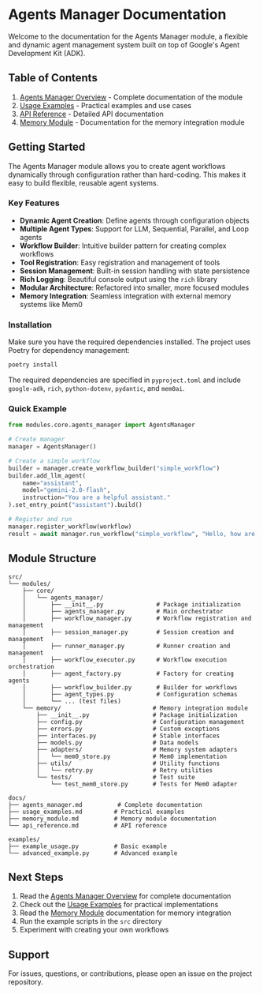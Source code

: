 # Agents Manager Documentation

Welcome to the documentation for the Agents Manager module, a flexible and dynamic agent management system built on top of Google's Agent Development Kit (ADK).

## Table of Contents

1. [Agents Manager Overview](agents_manager.md) - Complete documentation of the module
2. [Usage Examples](usage_examples.md) - Practical examples and use cases
3. [API Reference](api_reference.md) - Detailed API documentation
4. [Memory Module](memory_module.md) - Documentation for the memory integration module

## Getting Started

The Agents Manager module allows you to create agent workflows dynamically through configuration rather than hard-coding. This makes it easy to build flexible, reusable agent systems.

### Key Features

- **Dynamic Agent Creation**: Define agents through configuration objects
- **Multiple Agent Types**: Support for LLM, Sequential, Parallel, and Loop agents
- **Workflow Builder**: Intuitive builder pattern for creating complex workflows
- **Tool Registration**: Easy registration and management of tools
- **Session Management**: Built-in session handling with state persistence
- **Rich Logging**: Beautiful console output using the `rich` library
- **Modular Architecture**: Refactored into smaller, more focused modules
- **Memory Integration**: Seamless integration with external memory systems like Mem0

### Installation

Make sure you have the required dependencies installed. The project uses Poetry for dependency management:

```bash
poetry install
```

The required dependencies are specified in `pyproject.toml` and include `google-adk`, `rich`, `python-dotenv`, `pydantic`, and `mem0ai`.

### Quick Example

```python
from modules.core.agents_manager import AgentsManager

# Create manager
manager = AgentsManager()

# Create a simple workflow
builder = manager.create_workflow_builder("simple_workflow")
builder.add_llm_agent(
    name="assistant",
    model="gemini-2.0-flash",
    instruction="You are a helpful assistant."
).set_entry_point("assistant").build()

# Register and run
manager.register_workflow(workflow)
result = await manager.run_workflow("simple_workflow", "Hello, how are you?")
```

## Module Structure

```
src/
└── modules/
    ├── core/
    │   └── agents_manager/
    │       ├── __init__.py               # Package initialization
    │       ├── agents_manager.py         # Main orchestrator
    │       ├── workflow_manager.py       # Workflow registration and management
    │       ├── session_manager.py        # Session creation and management
    │       ├── runner_manager.py         # Runner creation and management
    │       ├── workflow_executor.py      # Workflow execution orchestration
    │       ├── agent_factory.py          # Factory for creating agents
    │       ├── workflow_builder.py       # Builder for workflows
    │       ├── agent_types.py            # Configuration schemas
    │       └── ... (test files)
    └── memory/                          # Memory integration module
        ├── __init__.py                  # Package initialization
        ├── config.py                    # Configuration management
        ├── errors.py                    # Custom exceptions
        ├── interfaces.py                # Stable interfaces
        ├── models.py                    # Data models
        ├── adapters/                    # Memory system adapters
        │   └── mem0_store.py            # Mem0 implementation
        ├── utils/                       # Utility functions
        │   └── retry.py                 # Retry utilities
        └── tests/                       # Test suite
            └── test_mem0_store.py       # Tests for Mem0 adapter

docs/
├── agents_manager.md          # Complete documentation
├── usage_examples.md         # Practical examples
├── memory_module.md          # Memory module documentation
└── api_reference.md          # API reference

examples/
├── example_usage.py          # Basic example
└── advanced_example.py       # Advanced example
```

## Next Steps

1. Read the [Agents Manager Overview](agents_manager.md) for complete documentation
2. Check out the [Usage Examples](usage_examples.md) for practical implementations
3. Read the [Memory Module](memory_module.md) documentation for memory integration
4. Run the example scripts in the `src` directory
5. Experiment with creating your own workflows

## Support

For issues, questions, or contributions, please open an issue on the project repository.
